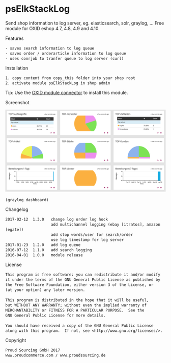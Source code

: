 psElkStackLog
=========

Send shop information to log server, eg. elasticsearch, solr, graylog, ...
Free module for OXID eshop 4.7, 4.8, 4.9 and 4.10.

Features

	- saves search information to log queue
	- saves order / orderarticle information to log queue
	- uses conrjob to tranfer queue to log server (curl)

Installation

	1. copy content from copy_this folder into your shop root
	2. activate module psElkStackLog in shop admin

Tip: Use the [OXID module connector](https://github.com/OXIDprojects/OXID-Module-Connector) to install this module.


Screenshot

![psElkStackLog](https://raw.githubusercontent.com/proudcommerce/psElkStackLog/master/pselkstacklog_graylog.png)

	(graylog dashboard)


Changelog

    2017-02-12	1.3.0	change log order log hock
                        add multichannel logging (ebay [itratos], amazon [egate])
                        add stop words/user for search/order
                        use log timestamp for log server
	2017-01-23	1.2.0	add log queue
	2016-07-12	1.1.0	add search logging
	2016-04-01  1.0.0   module release
	
License

    This program is free software: you can redistribute it and/or modify
    it under the terms of the GNU General Public License as published by
    the Free Software Foundation, either version 3 of the License, or
    (at your option) any later version.

    This program is distributed in the hope that it will be useful,
    but WITHOUT ANY WARRANTY; without even the implied warranty of
    MERCHANTABILITY or FITNESS FOR A PARTICULAR PURPOSE.  See the
    GNU General Public License for more details.

    You should have received a copy of the GNU General Public License
    along with this program.  If not, see <http://www.gnu.org/licenses/>.
    

Copyright

	Proud Sourcing GmbH 2017
	www.proudcommerce.com / www.proudsourcing.de
